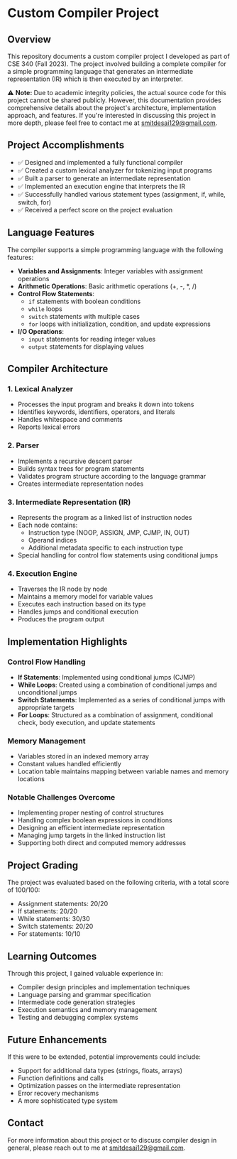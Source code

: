 # Custom Compiler Project

## Overview
This repository documents a custom compiler project I developed as part of CSE 340 (Fall 2023). The project involved building a complete compiler for a simple programming language that generates an intermediate representation (IR) which is then executed by an interpreter.

⚠️ **Note:** Due to academic integrity policies, the actual source code for this project cannot be shared publicly. However, this documentation provides comprehensive details about the project's architecture, implementation approach, and features. If you're interested in discussing this project in more depth, please feel free to contact me at smitdesai129@gmail.com.

## Project Accomplishments
- ✅ Designed and implemented a fully functional compiler
- ✅ Created a custom lexical analyzer for tokenizing input programs
- ✅ Built a parser to generate an intermediate representation
- ✅ Implemented an execution engine that interprets the IR
- ✅ Successfully handled various statement types (assignment, if, while, switch, for)
- ✅ Received a perfect score on the project evaluation

## Language Features
The compiler supports a simple programming language with the following features:

- **Variables and Assignments**: Integer variables with assignment operations
- **Arithmetic Operations**: Basic arithmetic operations (+, -, *, /)
- **Control Flow Statements**:
  - `if` statements with boolean conditions
  - `while` loops
  - `switch` statements with multiple cases
  - `for` loops with initialization, condition, and update expressions
- **I/O Operations**:
  - `input` statements for reading integer values
  - `output` statements for displaying values

## Compiler Architecture

### 1. Lexical Analyzer
- Processes the input program and breaks it down into tokens
- Identifies keywords, identifiers, operators, and literals
- Handles whitespace and comments
- Reports lexical errors

### 2. Parser
- Implements a recursive descent parser
- Builds syntax trees for program statements
- Validates program structure according to the language grammar
- Creates intermediate representation nodes

### 3. Intermediate Representation (IR)
- Represents the program as a linked list of instruction nodes
- Each node contains:
  - Instruction type (NOOP, ASSIGN, JMP, CJMP, IN, OUT)
  - Operand indices
  - Additional metadata specific to each instruction type
- Special handling for control flow statements using conditional jumps

### 4. Execution Engine
- Traverses the IR node by node
- Maintains a memory model for variable values
- Executes each instruction based on its type
- Handles jumps and conditional execution
- Produces the program output

## Implementation Highlights

### Control Flow Handling
- **If Statements**: Implemented using conditional jumps (CJMP)
- **While Loops**: Created using a combination of conditional jumps and unconditional jumps
- **Switch Statements**: Implemented as a series of conditional jumps with appropriate targets
- **For Loops**: Structured as a combination of assignment, conditional check, body execution, and update statements

### Memory Management
- Variables stored in an indexed memory array
- Constant values handled efficiently
- Location table maintains mapping between variable names and memory locations

### Notable Challenges Overcome
- Implementing proper nesting of control structures
- Handling complex boolean expressions in conditions
- Designing an efficient intermediate representation
- Managing jump targets in the linked instruction list
- Supporting both direct and computed memory addresses

## Project Grading
The project was evaluated based on the following criteria, with a total score of 100/100:
- Assignment statements: 20/20
- If statements: 20/20
- While statements: 30/30
- Switch statements: 20/20
- For statements: 10/10

## Learning Outcomes
Through this project, I gained valuable experience in:
- Compiler design principles and implementation techniques
- Language parsing and grammar specification
- Intermediate code generation strategies
- Execution semantics and memory management
- Testing and debugging complex systems

## Future Enhancements
If this were to be extended, potential improvements could include:
- Support for additional data types (strings, floats, arrays)
- Function definitions and calls
- Optimization passes on the intermediate representation
- Error recovery mechanisms
- A more sophisticated type system

## Contact
For more information about this project or to discuss compiler design in general, please reach out to me at smitdesai129@gmail.com.
